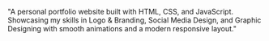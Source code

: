 "A personal portfolio website built with HTML, CSS, and JavaScript. Showcasing my skills in Logo & Branding, Social Media Design, and Graphic Designing with smooth animations and a modern responsive layout."
